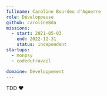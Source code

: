 ```yaml
---
fullname: Caroline Bourdeu d'Aguerre
role: Développeuse
github: carolineBda
missions:
  - start: 2021-05-03
    end: 2022-12-31
    status: independent
startups:
  - monpsy
  - codedutravail

domaine: Développement
---
```


TDD ❤️
